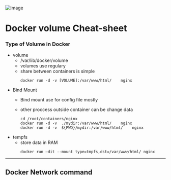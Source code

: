 ![image](https://github.com/rezaabedi1365/Devops/assets/117336743/440e69c6-d14d-4232-9bbd-aa35f64fbdd4)


# Docker volume Cheat-sheet

### Type of Volume in Docker

* volume
  	- /var/lib/docker/volume
  	- volumes use regulary
  	- share between containers is simple
      ```     
      docker run -d -v [VOLUME]:/var/www/html/    nginx 
      ```
* Bind Mount
  	- Bind mount use for config file mostly
  	- other proccess outside container can be change data

      ```
      cd /root/containers/nginx
      docker run -d -v  ./mydir:/var/www/html/    nginx 
      docker run -d -v  ${PWD}/mydir:/var/www/html/    nginx 
  	  ```
* tempfs
    - store data in RAM 
      ```
      docker run –dit --mount type=tmpfs,dst=/var/www/html/ nginx

      ```

------------------------------------------------------------------------
## Docker Network command
